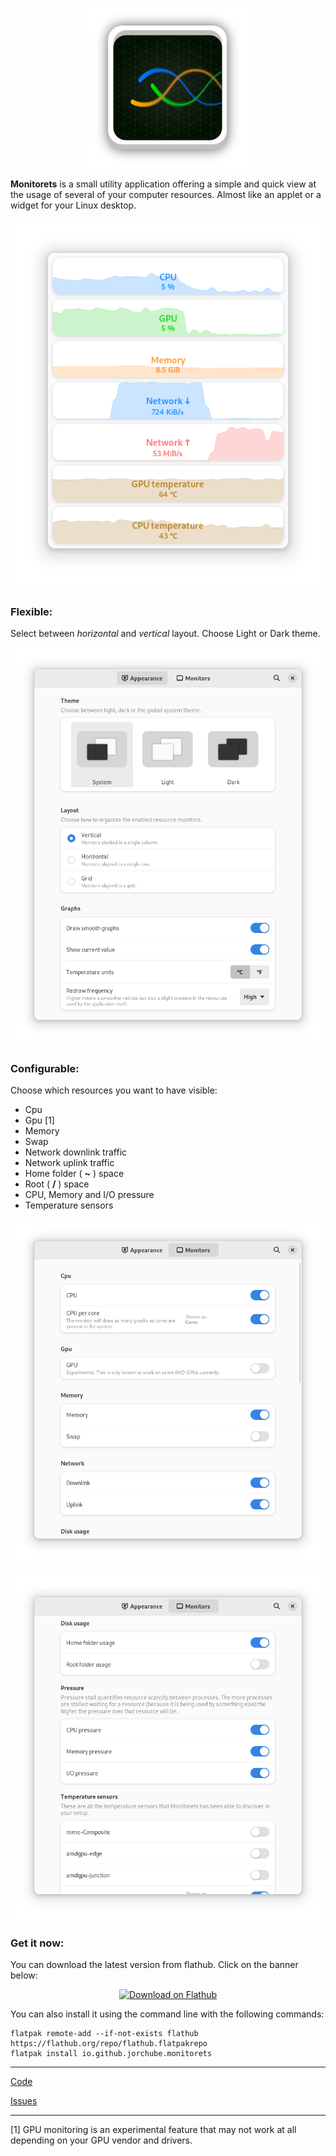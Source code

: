 <p align="center">
    <img src="https://raw.githubusercontent.com/jorchube/monitorets/master/imgs/logo.svg" />
</p>

**Monitorets** is a small utility application offering a simple and quick view at the usage of several of your computer resources. Almost like an applet or a widget for your Linux desktop.

<p align="center">
    <img src="https://raw.githubusercontent.com/jorchube/monitorets/master/imgs/main.png" />
</p>

### Flexible:

Select between *horizontal* and *vertical* layout. Choose Light or Dark theme.

<p align="center">
    <img src="https://raw.githubusercontent.com/jorchube/monitorets/master/imgs/preferences_appearance.png" />
</p>

### Configurable:

Choose which resources you want to have visible:
* Cpu
* Gpu \[1\]
* Memory
* Swap
* Network downlink traffic
* Network uplink traffic
* Home folder ( **~** ) space
* Root ( **/** ) space
* CPU, Memory and I/O pressure
* Temperature sensors

<p align="center">
    <img src="https://raw.githubusercontent.com/jorchube/monitorets/master/imgs/preferences_monitors_1.png" />
</p>

<p align="center">
    <img src="https://raw.githubusercontent.com/jorchube/monitorets/master/imgs/preferences_monitors_2.png" />
</p>

### Get it now:

You can download the latest version from flathub. Click on the banner below:

<p align="center">
    <a href='https://flathub.org/apps/details/io.github.jorchube.monitorets'>
        <img width='240' alt='Download on Flathub' src='https://flathub.org/assets/badges/flathub-badge-en.png'/>
    </a>
</p>

You can also install it using the command line with the following commands:

```
flatpak remote-add --if-not-exists flathub https://flathub.org/repo/flathub.flatpakrepo
flatpak install io.github.jorchube.monitorets
```

---

[Code](https://github.com/jorchube/monitorets)

[Issues](https://github.com/jorchube/monitorets/issues)

---

\[1\] GPU monitoring is an experimental feature that may not work at all depending on your GPU vendor and drivers.
